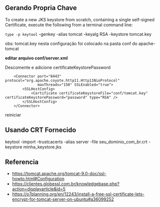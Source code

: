 

## Gerando Propria Chave

To create a new JKS keystore from scratch, containing a single self-signed Certificate, execute the following from a terminal command line:

`type -p keytool`  -genkey -alias tomcat -keyalg RSA -keystore tomcat.key

obs: tomcat.key nesta configuração foi colocado na pasta conf do apache-tomcat

**editar arquivo conf/server.xml**

Descomente e adicione certificateKeystorePassword
```
    <Connector port="8443" protocol="org.apache.coyote.http11.Http11NioProtocol"
               maxThreads="150" SSLEnabled="true">
        <SSLHostConfig>
            <Certificate certificateKeystoreFile="conf/tomcat.key" certificateKeystorePassword="password" type="RSA" />
        </SSLHostConfig>
    </Connector>
```

reiniciar

## Usando CRT Fornecido
keytool -import -trustcacerts -alias server -file seu_dominio_com_br.crt -keystore minha_keystore.jks



## Referencia
- https://tomcat.apache.org/tomcat-9.0-doc/ssl-howto.html#Configuration
- https://clientes.globessl.com.br/knowledgebase.php?action=displayarticle&id=5
- https://o7planning.org/en/12243/install-a-free-ssl-certificate-lets-encrypt-for-tomcat-server-on-ubuntu#a36099252